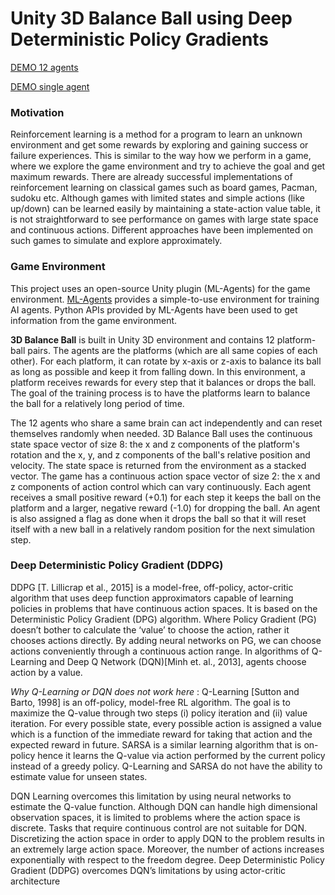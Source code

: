 # Unity 3D Balance Ball using Deep Deterministic Policy Gradients

[DEMO 12 agents](https://drive.google.com/open?id=1NZsD6lsZkXGo__52LOWXDfMd7p2JazPd) 

[DEMO single agent](https://drive.google.com/open?id=1l1NUW-JZlB4zG2fH9xgqEWcxh_Pwy9pv)
### Motivation 
Reinforcement learning is a method for a program to learn an unknown environment and get some rewards by exploring and gaining success 
or failure experiences. This is similar to the way how we perform in a game, where we explore the game environment and try to achieve 
the goal and get maximum rewards.
There are already successful implementations of reinforcement learning on classical games such as board games, Pacman, sudoku etc. 
Although games with limited states and simple actions (like up/down) can be learned easily by maintaining a state-action value table, it is
not straightforward to see performance on games with large state space and continuous actions. Different approaches have been implemented
on such games to simulate and explore approximately.

###	Game Environment
This project uses an open-source Unity plugin (ML-Agents) for the game environment. [ML-Agents](https://github.com/Unity-Technologies/ml-agents)
provides a simple-to-use environment for training AI agents. Python APIs provided by ML-Agents have been used to get information from the 
game environment.

**3D Balance Ball** is built in Unity 3D environment and contains 12 platform-ball pairs. The agents are the platforms (which are all same
copies of each other). For each platform, it can rotate by x-axis or z-axis to balance its ball as long as possible and keep it from falling
down. In this environment, a platform receives rewards for every step that it balances or drops the ball. The goal of the training process
is to have the platforms learn to balance the ball for a relatively long period of time.

The 12 agents who share a same brain can act independently and can reset themselves randomly when needed. 3D Balance Ball uses the 
continuous state space vector of size 8: the x and z components of the platform's rotation and the x, y, and z components of the ball's
relative position and velocity. The state space is returned from the environment as a stacked vector. The game has a  continuous action
space vector of size 2: the x and z components of action control which can vary continuously. Each agent receives a small positive
reward (+0.1) for each step it keeps the ball on the platform and a larger, negative reward (-1.0) for dropping the ball. An agent is also
assigned  a flag as done when it drops the ball so that it will reset itself with a new ball in a relatively random position for the next 
simulation step.

### Deep Deterministic Policy Gradient (DDPG)
DDPG [T. Lillicrap et al., 2015] is a model-free, off-policy, actor-critic algorithm that uses deep function approximators capable of 
learning policies in problems that have continuous action spaces. It is based on the Deterministic Policy Gradient (DPG) algorithm. 
Where Policy Gradient (PG) doesn’t bother to calculate the ‘value’ to choose the action, rather it chooses actions directly. By adding
neural networks on PG, we can choose actions conveniently through a continuous action range. In algorithms of Q-Learning and Deep Q 
Network (DQN)[Minh et. al., 2013], agents choose action by a value. 

_Why Q-Learning or DQN does not work here_ : 
Q-Learning [Sutton and Barto, 1998]  is an off-policy, model-free RL algorithm. The goal is
to maximize the Q-value through two steps (i) policy iteration and (ii) value iteration. For every possible state,  every possible action
is assigned a value which is a function of the immediate reward for taking that action and the expected reward in future. SARSA is a 
similar learning algorithm that is on-policy hence it learns the Q-value via action performed by the current policy instead of a greedy 
policy. Q-Learning and SARSA do not have the ability to estimate value for unseen states. 

DQN Learning  overcomes this limitation by 
using neural networks to estimate the Q-value function. Although DQN can handle high dimensional observation spaces, it is limited to 
problems where the action space is discrete. Tasks that require continuous control are not suitable for DQN. Discretizing the action 
space in order to apply DQN to the problem results in an extremely large action space. Moreover, the number of actions increases 
exponentially with respect to the freedom degree. Deep Deterministic Policy Gradient (DDPG) overcomes DQN’s limitations by using 
actor-critic architecture
